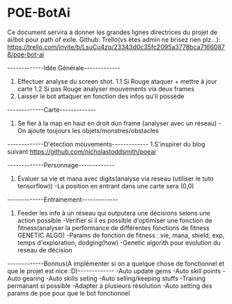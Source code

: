 # POE-BotAi

Ce document servira à donner les grandes lignes directrices du projet de ai/bot pour path of exile.
Github: 
Trello(vs êtes admin ne brisez rien plz...): https://trello.com/invite/b/LsuCu4zq/23343d0c35fc2095a3778bca71660878/poe-bot-ai

-------------Idée Générale-------------
1. Effectuer analyse du screen shot.
1.1 Si Rouge ataquer + mettre à jour carte
1.2 Si pas Rouge analyser mouvements via deux frames
2. Laisser le bot attaquer en fonction des infos qu'il possède


-------------Carte-------------
1. Se fier à  la map en haut en droit dun frame (analyser avec un réseau)
-On ajoute toujours les objets/monstres/obstacles


-------------D'étection mouvements-------------
1.S'inspirer du blog suivant https://github.com/nicholastoddsmith/poeai


-------------Personnage-------------
1. Évaluer sa vie et mana avec digits(analyse via reseau (utiliser le tuto tensorflow)) 
-La position en entrant dans une carte sera (0,0)


-------------Entrainement-------------
1. Feeder les info à un réseau qui outputera une décisions selons une action possible
-Verifier si il es possible d'optimiser une fonction de fitness(analyser la performance de différentes fonctions de fitness GENETIC ALGO)
-Params de fonction de fitness : vie, mana, shield, exp, temps d'exploration, dodging(how)
-Genetic algorith pour evolution du reseau de décision


-------------Bonnus(À implémenter si on a quelque chose de fonctionnel et que le projet est nice :D)-------------
-Auto update gems
-Auto skill points
-Auto gearing
-Auto skills seting
-Auto selling/keeping stuffs
-Training permanant si possible
-Adapter à plusieurs résolution
-Auto setting des params de poe pour que le bot fonctionnel
